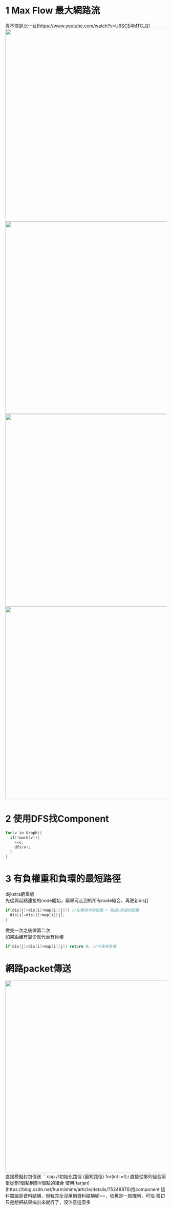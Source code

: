 # 1 Max Flow 最大網路流 
真不愧是北一女[https://www.youtube.com/watch?v=U6SCE4MTC_Q]  
<img src="https://i.imgur.com/HaZY7D4.png" width="600">
<img src="https://i.imgur.com/ezfiRsq.png" width="600">
<img src="https://i.imgur.com/zuwRY4J.png" width="600">
<img src="https://i.imgur.com/967ygZa.png" width="600">

# 2 使用DFS找Component  
```cpp
for(v in Graph){
  if(!mark[v]){
    ++c;
    dfs(v);
  }
}
```
# 3 有負權重和負環的最短路徑
dijkstra窮舉版  
先從與起點連接的node開始，窮舉可走到的所有node組合，再更新dis\[\]  
```cpp
if(dis[j]>dis[i]+map[i][j]){ //如果原本的距離 > 經由i到達的距離
  dis[j]=dis[i]+map[i][j];
}
```
做完一次之後做第二次  
如果距離有變少就代表有負環  
```cpp
if(dis[j]>dis[i]+map[i][j]) return 0; //代表有負環
```
# 網路packet傳送
<img src="https://i.imgur.com/FL5L9aC.png" width="600">
直接模擬封包傳送  
```cpp
//初始化路徑 (最短路徑)
	for(int i=0;i<deliverNum;++i){
		findShortestPath(deliver[i]-1,i);
	}
	//模擬packet走法，每while一次代表過一秒 
	while(!done()){
		for(int i=0;i<deliverNum;++i){ //所有node都執行動作
			if(!isInTar[i]){ //如果還沒到終點
				if(!isInNode(i)){ 如果不在node的buffer裡
					go(i); //前進
				}
			}
		}
		goBuffer(); //每個node都處理1單位的buffer
	}
	//print tar buffer
	for(int i=qHead[tar+1];i<qTail[tar+1];++i){
		printf("%d ",buffer[tar+1][i]);
	}
```
這是還沒用struct和class所寫的code，超多陣列，可怕==  
# 5
目前有i個componenet  
找出刪掉j個點之後能變成i+j個component的點
<img src="https://i.imgur.com/75jQVf3.png" width="600">
直接從排列組合窮舉從刪1個點到刪V個點的組合  
使用[tarjan](https://blog.csdn.net/hurmishine/article/details/75248876)找component  
這科雖說是資料結構，但我完全沒用到資料結構呢==，依舊是一推陣列，可怕   
當初只是想把結果搞出來就行了，沒注意這麼多


